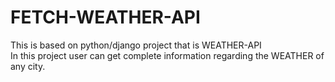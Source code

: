 <h1> FETCH-WEATHER-API</h1>
This is based on python/django project that is WEATHER-API <br>
In this project user can get complete information regarding the WEATHER of any city.
